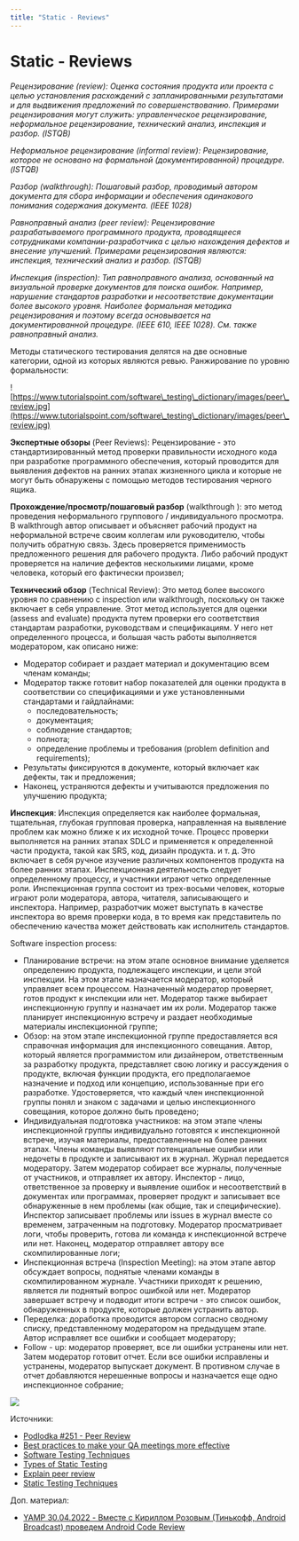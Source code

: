 ```yaml
---
title: "Static - Reviews"
---
```


# Static - Reviews

_Рецензирование (review): Оценка состояния продукта или проекта с целью установления расхождений с запланированными результатами и для выдвижения предложений по совершенствованию. Примерами рецензирования могут служить: управленческое рецензирование, неформальное рецензирование, технический анализ, инспекция и разбор. (ISTQB)_

_Неформальное рецензирование (informal review): Рецензирование, которое не основано на формальной (документированной) процедуре. (ISTQB)_

_Разбор (walkthrough): Пошаговый разбор, проводимый автором документа для сбора информации и обеспечения одинакового понимания содержания документа. (IEEE 1028)_

_Равноправный анализ (peer review): Рецензирование разрабатываемого программного продукта, проводящееся сотрудниками компании-разработчика с целью нахождения дефектов и внесение улучшений. Примерами рецензирования являются: инспекция, технический анализ и разбор. (ISTQB)_

_Инспекция (inspection): Тип равноправного анализа, основанный на визуальной проверке документов для поиска ошибок. Например, нарушение стандартов разработки и несоответствие документации более высокого уровня. Наиболее формальная методика рецензирования и поэтому всегда основывается на документированной процедуре. (IEEE 610, IEEE 1028). См. также равноправный анализ._

Методы статического тестирования делятся на две основные категории, одной из которых являются ревью. Ранжирование по уровню формальности:

![https://www.tutorialspoint.com/software\_testing\_dictionary/images/peer\_review.jpg](https://www.tutorialspoint.com/software\_testing\_dictionary/images/peer\_review.jpg)

**Экспертные обзоры** (Peer Reviews): Рецензирование - это стандартизированный метод проверки правильности исходного кода при разработке программного обеспечения, который проводится для выявления дефектов на ранних этапах жизненного цикла и которые не могут быть обнаружены с помощью методов тестирования черного ящика.

**Прохождение/просмотр/пошаговый разбор** (walkthrough ): это метод проведения неформального группового / индивидуального просмотра. В walkthrough автор описывает и объясняет рабочий продукт на неформальной встрече своим коллегам или руководителю, чтобы получить обратную связь. Здесь проверяется применимость предложенного решения для рабочего продукта. Либо рабочий продукт проверяется на наличие дефектов несколькими лицами, кроме человека, который его фактически произвел;

**Технический обзор** (Technical Review): Это метод более высокого уровня по сравнению с inspection или walkthrough, поскольку он также включает в себя управление. Этот метод используется для оценки (assess and evaluate) продукта путем проверки его соответствия стандартам разработки, руководствам и спецификациям. У него нет определенного процесса, и большая часть работы выполняется модератором, как описано ниже:

* Модератор собирает и раздает материал и документацию всем членам команды;
* Модератор также готовит набор показателей для оценки продукта в соответствии со спецификациями и уже установленными стандартами и гайдлайнами:
  * последовательность;
  * документация;
  * соблюдение стандартов;
  * полнота;
  * определение проблемы и требования (problem definition and requirements);
* Результаты фиксируются в документе, который включает как дефекты, так и предложения;
* Наконец, устраняются дефекты и учитываются предложения по улучшению продукта;

**Инспекция**: Инспекция определяется как наиболее формальная, тщательная, глубокая групповая проверка, направленная на выявление проблем как можно ближе к их исходной точке. Процесс проверки выполняется на ранних этапах SDLC и применяется к определенной части продукта, такой как SRS, код, дизайн продукта. и т. д. Это включает в себя ручное изучение различных компонентов продукта на более ранних этапах. Инспекционная деятельность следует определенному процессу, и участники играют четко определенные роли. Инспекционная группа состоит из трех-восьми человек, которые играют роли модератора, автора, читателя, записывающего и инспектора. Например, разработчик может выступать в качестве инспектора во время проверки кода, в то время как представитель по обеспечению качества может действовать как исполнитель стандартов.

Software inspection process:

* Планирование встречи: на этом этапе основное внимание уделяется определению продукта, подлежащего инспекции, и цели этой инспекции. На этом этапе назначается модератор, который управляет всем процессом. Назначенный модератор проверяет, готов продукт к инспекции или нет. Модератор также выбирает инспекционную группу и назначает им их роли. Модератор также планирует инспекционную встречу и раздает необходимые материалы инспекционной группе;
* Обзор: на этом этапе инспекционной группе предоставляется вся справочная информация для инспекционного совещания. Автор, который является программистом или дизайнером, ответственным за разработку продукта, представляет свою логику и рассуждения о продукте, включая функции продукта, его предполагаемое назначение и подход или концепцию, использованные при его разработке. Удостоверяется, что каждый член инспекционной группы понял и знаком с задачами и целью инспекционного совещания, которое должно быть проведено;
* Индивидуальная подготовка участников: на этом этапе члены инспекционной группы индивидуально готовятся к инспекционной встрече, изучая материалы, предоставленные на более ранних этапах. Члены команды выявляют потенциальные ошибки или недочеты в продукте и записывают их в журнал. Журнал передается модератору. Затем модератор собирает все журналы, полученные от участников, и отправляет их автору. Инспектор - лицо, ответственное за проверку и выявление ошибок и несоответствий в документах или программах, проверяет продукт и записывает все обнаруженные в нем проблемы (как общие, так и специфические). Инспектор записывает проблемы или issues в журнал вместе со временем, затраченным на подготовку. Модератор просматривает логи, чтобы проверить, готова ли команда к инспекционной встрече или нет. Наконец, модератор отправляет автору все скомпилированные логи;
* Инспекционная встреча (Inspection Meeting): на этом этапе автор обсуждает вопросы, поднятые членами команды в скомпилированном журнале. Участники приходят к решению, является ли поднятый вопрос ошибкой или нет. Модератор завершает встречу и подводит итоги встречи - это список ошибок, обнаруженных в продукте, которые должен устранить автор.
* Переделка: доработка проводится автором согласно сводному списку, представленному модератором на предыдущем этапе. Автор исправляет все ошибки и сообщает модератору;
* Follow - up: модератор проверяет, все ли ошибки устранены или нет. Затем модератор готовит отчет. Если все ошибки исправлены и устранены, модератор выпускает документ. В противном случае в отчет добавляются нерешенные вопросы и назначается еще одно инспекционное собрание;

![](https://lh3.googleusercontent.com/3Zp7j69Y1F9v2cNbZ6e6xR128Uc9GOtuq-Y-Rl44fuWU6cPb8ZC6S1E\_V2AGJf1LVjIRQ6r2S2YaOc1E6-3qZBV5x9P9K4nVkbfn4C75dbz\_ePadqrjDLY1XYAQjBzWnbaf5a2\_Q)

Источники:

* [Podlodka #251 - Peer Review](https://www.youtube.com/watch?v=1bnIA1c3\_30)
* [Best practices to make your QA meetings more effective](https://blog.qatestlab.com/2021/10/20/make-meetings-effective/)
* [Software Testing Techniques](https://www.geeksforgeeks.org/software-testing-techniques/)
* [Types of Static Testing](https://www.geeksforgeeks.org/types-of-static-testing/)
* [Explain peer review](https://softwaretestingguide.blogspot.com/2007/09/explain-peer-review-in-software-testing.html)
* [Static Testing Techniques](https://www.educba.com/static-testing-techniques/)

Доп. материал:

* [YAMP 30.04.2022 - Вместе с Кириллом Розовым (Тинькофф, Android Broadcast) проведем Android Code Review](https://www.youtube.com/watch?v=n3OfjZxFo04\&t=3945s)
